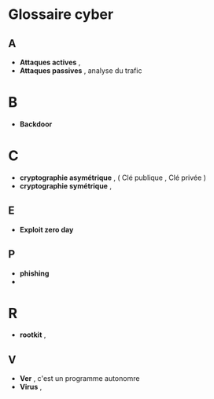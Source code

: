 # Glossaire cyber

## A
* **Attaques actives** ,  
* **Attaques passives** , analyse du trafic 

# B
* **Backdoor**

# C
* **cryptographie asymétrique** , ( Clé publique , Clé privée )
* **cryptographie symétrique** ,

  
## E
* **Exploit zero day**

## P
* **phishing**
* 
# R
* **rootkit** , 

## V
* **Ver** , c'est un programme autonomre
* **Virus** ,  
